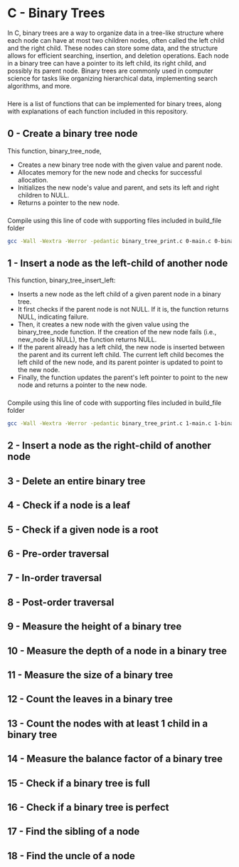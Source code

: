 # C - Binary Trees
In C, binary trees are a way to organize data in a tree-like structure where each node can have at most two children nodes, often called the left child and the right child. These nodes can store some data, and the structure allows for efficient searching, insertion, and deletion operations. Each node in a binary tree can have a pointer to its left child, its right child, and possibly its parent node. Binary trees are commonly used in computer science for tasks like organizing hierarchical data, implementing search algorithms, and more.
###
Here is a list of functions that can be implemented for binary trees, along with explanations of each function included in this repository.
## 0 - Create a binary tree node
This function, binary\_tree\_node,
- Creates a new binary tree node with the given value and parent node.
- Allocates memory for the new node and checks for successful allocation.
- Initializes the new node's value and parent, and sets its left and right children to NULL.
- Returns a pointer to the new node.
###
Compile using this line of code with supporting files included in build\_file folder
```sh
gcc -Wall -Wextra -Werror -pedantic binary_tree_print.c 0-main.c 0-binary_tree_node.c -o 0-node
```
## 1 - Insert a node as the left-child of another node
This function, binary\_tree\_insert\_left:
- Inserts a new node as the left child of a given parent node in a binary tree.
- It first checks if the parent node is not NULL. If it is, the function returns NULL, indicating failure.
- Then, it creates a new node with the given value using the binary\_tree\_node function. If the creation of the new node fails (i.e., new\_node is NULL), the function returns NULL.
- If the parent already has a left child, the new node is inserted between the parent and its current left child. The current left child becomes the left child of the new node, and its parent pointer is updated to point to the new node.
- Finally, the function updates the parent's left pointer to point to the new node and returns a pointer to the new node.
###
Compile using this line of code with supporting files included in build\_file folder
```sh
gcc -Wall -Wextra -Werror -pedantic binary_tree_print.c 1-main.c 1-binary_tree_insert_left.c 0-binary_tree_node.c -o 1-left
```
## 2 - Insert a node as the right-child of another node

## 3 - Delete an entire binary tree

## 4 - Check if a node is a leaf

## 5 - Check if a given node is a root

## 6 - Pre-order traversal

## 7 - In-order traversal

## 8 - Post-order traversal

## 9 - Measure the height of a binary tree

## 10 - Measure the depth of a node in a binary tree

## 11 - Measure the size of a binary tree

## 12 - Count the leaves in a binary tree

## 13 - Count the nodes with at least 1 child in a binary tree

## 14 - Measure the balance factor of a binary tree

## 15 - Check if a binary tree is full

## 16 - Check if a binary tree is perfect

## 17 - Find the sibling of a node

## 18 - Find the uncle of a node

